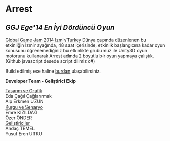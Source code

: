 Arrest
======
***GGJ Ege'14 En İyi Dördüncü Oyun*** <br>
---
<a href="http://globalgamejam.org/2014/jam-sites/ggj-ege">Global Game Jam 2014 Izmir/Turkey</a> 
Dünya çapında düzenlenen bu etkinliğin İzmir ayağında, 48 saat içerisinde, etkinlik başlangıcına kadar oyun konusunu öğrenemediğiniz bu etkinlikte grubumuz ile Unity3D oyun motorunu kullanarak Arrest adında 2 boyutlu bir oyun yapmaya çalıştık.
(Github javascript desede script dilimiz c#)

Build edilmiş exe haline <a href="https://www.dropbox.com/home/Global%20Game%20Jam%20Ege">burdan</a> ulaşabilirsiniz.


**Developer Team - Geliştirici Ekip** <br>

<ins>Tasarım ve Grafik</ins><br>
Eda Çağıl Çağlarırmak <br>
Alp Erkmen UZUN<br>
<ins>Kurgu ve Senaryo</ins><br>
Emre KIZILDAĞ<br>
Özer ÖNDER<br>
<ins>Geliştiriciler</ins><br>
Andaç TEMEL<br> 
Yusuf Eren UTKU<br>


